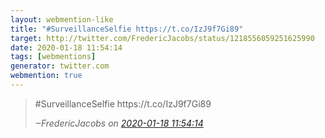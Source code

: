 ```yaml
---
layout: webmention-like
title: "#SurveillanceSelfie https://t.co/IzJ9f7Gi89"
target: http://twitter.com/FredericJacobs/status/1218556059251625990
date: 2020-01-18 11:54:14
tags: [webmentions]
generator: twitter.com
webmention: true
---
```




<blockquote class="external-citation">
  <p>
    #SurveillanceSelfie https://t.co/IzJ9f7Gi89
  </p>
  <cite>‒<span class="p-author p-name">FredericJacobs</span>
    on
    <a href="http://twitter.com/FredericJacobs/status/1218556059251625990" rel="external nofollow" target="_blank">2020-01-18 11:54:14</a>
  </cite>
</blockquote>



